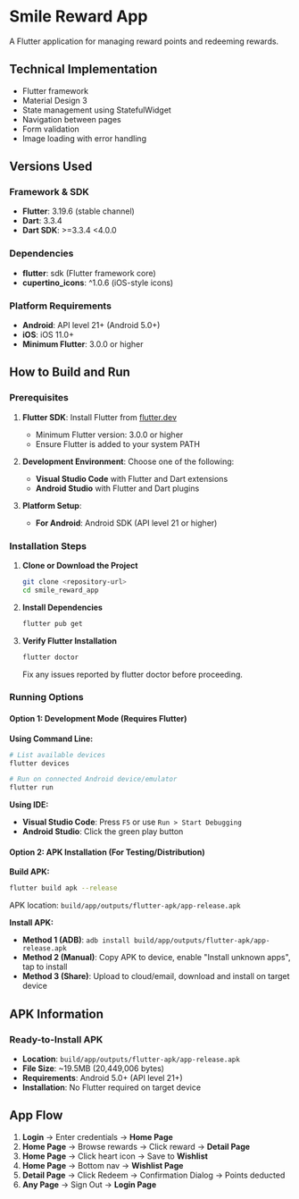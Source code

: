 # Smile Reward App

A Flutter application for managing reward points and redeeming rewards.

## Technical Implementation

- Flutter framework
- Material Design 3
- State management using StatefulWidget
- Navigation between pages
- Form validation
- Image loading with error handling

## Versions Used

### Framework & SDK

- **Flutter**: 3.19.6 (stable channel)
- **Dart**: 3.3.4
- **Dart SDK**: >=3.3.4 <4.0.0

### Dependencies

- **flutter**: sdk (Flutter framework core)
- **cupertino_icons**: ^1.0.6 (iOS-style icons)

### Platform Requirements

- **Android**: API level 21+ (Android 5.0+)
- **iOS**: iOS 11.0+
- **Minimum Flutter**: 3.0.0 or higher

## How to Build and Run

### Prerequisites

1. **Flutter SDK**: Install Flutter from [flutter.dev](https://flutter.dev/docs/get-started/install)

   - Minimum Flutter version: 3.0.0 or higher
   - Ensure Flutter is added to your system PATH

2. **Development Environment**: Choose one of the following:

   - **Visual Studio Code** with Flutter and Dart extensions
   - **Android Studio** with Flutter and Dart plugins

3. **Platform Setup**:
   - **For Android**: Android SDK (API level 21 or higher)

### Installation Steps

1. **Clone or Download the Project**

   ```bash
   git clone <repository-url>
   cd smile_reward_app
   ```

2. **Install Dependencies**

   ```bash
   flutter pub get
   ```

3. **Verify Flutter Installation**
   ```bash
   flutter doctor
   ```
   Fix any issues reported by flutter doctor before proceeding.

### Running Options

#### Option 1: Development Mode (Requires Flutter)

**Using Command Line:**

```bash
# List available devices
flutter devices

# Run on connected Android device/emulator
flutter run
```

**Using IDE:**

- **Visual Studio Code**: Press `F5` or use `Run > Start Debugging`
- **Android Studio**: Click the green play button

#### Option 2: APK Installation (For Testing/Distribution)

**Build APK:**

```bash
flutter build apk --release
```

APK location: `build/app/outputs/flutter-apk/app-release.apk`

**Install APK:**

- **Method 1 (ADB)**: `adb install build/app/outputs/flutter-apk/app-release.apk`
- **Method 2 (Manual)**: Copy APK to device, enable "Install unknown apps", tap to install
- **Method 3 (Share)**: Upload to cloud/email, download and install on target device

## APK Information

### Ready-to-Install APK

- **Location**: `build/app/outputs/flutter-apk/app-release.apk`
- **File Size**: ~19.5MB (20,449,006 bytes)
- **Requirements**: Android 5.0+ (API level 21+)
- **Installation**: No Flutter required on target device

## App Flow

1. **Login** → Enter credentials → **Home Page**
2. **Home Page** → Browse rewards → Click reward → **Detail Page**
3. **Home Page** → Click heart icon → Save to **Wishlist**
4. **Home Page** → Bottom nav → **Wishlist Page**
5. **Detail Page** → Click Redeem → Confirmation Dialog → Points deducted
6. **Any Page** → Sign Out → **Login Page**
